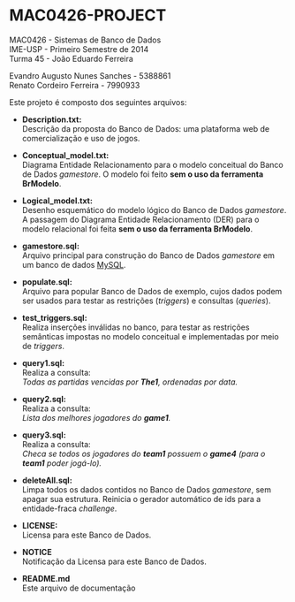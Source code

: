 MAC0426-PROJECT
===============

MAC0426   -  Sistemas de Banco de Dados  
IME-USP   -  Primeiro Semestre de 2014   
Turma 45  -  João Eduardo Ferreira       
                                      
Evandro Augusto Nunes Sanches - 5388861  
Renato Cordeiro Ferreira      - 7990933  

Este projeto é composto dos seguintes arquivos:  

* **Description.txt:**  
    Descrição da proposta do Banco de Dados: uma 
    plataforma web de comercialização e uso de jogos.

* **Conceptual\_model.txt:**   
    Diagrama Entidade Relacionamento para o modelo 
    conceitual do Banco de Dados *gamestore*. O modelo 
    foi feito **sem o uso da ferramenta BrModelo**.

* **Logical\_model.txt:**   
    Desenho esquemático do modelo lógico do Banco de 
    Dados *gamestore*. A passagem do Diagrama Entidade
    Relacionamento (DER) para o modelo relacional foi 
    feita **sem o uso da ferramenta BrModelo**.
    
* **gamestore.sql:**  
    Arquivo principal para construção do Banco de Dados
    *gamestore* em um banco de dados [MySQL][1].

* **populate.sql:**  
    Arquivo para popular Banco de Dados de exemplo, 
    cujos dados podem ser usados para testar as 
    restrições (*triggers*) e consultas (*queries*).

* **test_triggers.sql:**  
    Realiza inserções inválidas no banco, para testar
    as restrições semânticas impostas no modelo 
    conceitual e implementadas por meio de *triggers*.

* **query1.sql:**  
    Realiza a consulta:  
    *Todas as partidas vencidas por __The1__, ordenadas por
    data.*

* **query2.sql:**  
    Realiza a consulta:  
    *Lista dos melhores jogadores do __game1__.*

* **query3.sql:**  
    Realiza a consulta:  
    *Checa se todos os jogadores do __team1__ possuem o
    __game4__ (para o __team1__ poder jogá-lo).*

* **deleteAll.sql:**  
    Limpa todos os dados contidos no Banco de Dados
    *gamestore*, sem apagar sua estrutura. Reinicia o
    gerador automático de ids para a entidade-fraca 
    *challenge*.

* **LICENSE:**    
    Licensa para este Banco de Dados.

* **NOTICE**  
    Notificação da Licensa para este Banco de Dados.

* **README.md**  
    Este arquivo de documentação

[1]: http://dev.mysql.com/
